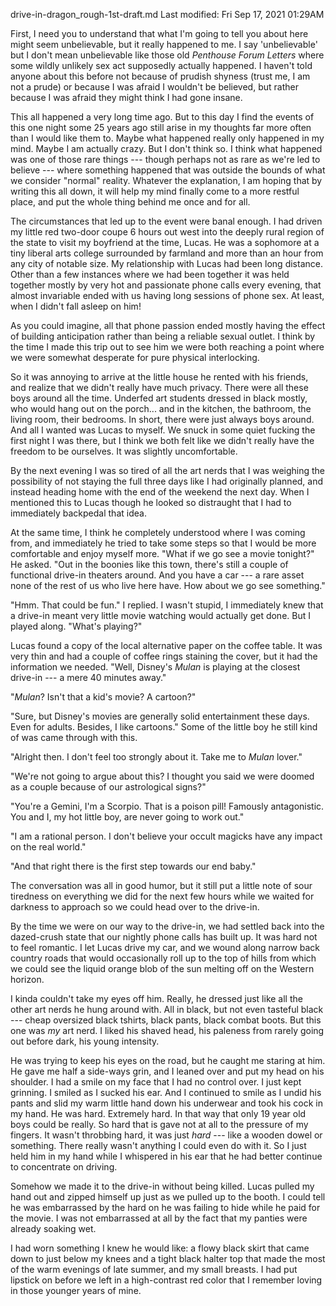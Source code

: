 drive-in-dragon_rough-1st-draft.md
Last modified: Fri Sep 17, 2021  01:29AM


First, I need you to understand that what I'm going to tell you about here might seem unbelievable, but it really happened to me. I say 'unbelievable' but I don't mean unbelievable like those old *Penthouse Forum Letters* where some wildly unlikely sex act supposedly actually happened. I haven't told anyone about this before not because of prudish shyness (trust me, I am not a prude) or because I was afraid I wouldn't be believed, but rather because I was afraid they might think I had gone insane.

This all happened a very long time ago. But to this day I find the events of this one night some 25 years ago still arise in my thoughts far more often than I would like them to. Maybe what happened really only happened in my mind. Maybe I am actually crazy. But I don't think so. I think what happened was one of those rare things --- though perhaps not as rare as we're led to believe --- where something happened that was outside the bounds of what we consider "normal" reality. Whatever the explanation, I am hoping that by writing this all down, it will help my mind finally come to a more restful place, and put the whole thing behind me once and for all.

The circumstances that led up to the event were banal enough. I had driven my little red two-door coupe 6 hours out west into the deeply rural region of the state to visit my boyfriend at the time, Lucas. He was a sophomore at a tiny liberal arts college surrounded by farmland and more than an hour from any city of notable size. My relationship with Lucas had been long distance. Other than a few instances where we had been together it was held together mostly by very hot and passionate phone calls every evening, that almost invariable ended with us having long sessions of phone sex. At least, when I didn't fall asleep on him!

As you could imagine, all that phone passion ended mostly having the effect of building anticipation rather than being a reliable sexual outlet. I think by the time I made this trip out to see him we were both reaching a point where we were somewhat desperate for pure physical interlocking.

So it was annoying to arrive at the little house he rented with his friends, and realize that we didn't really have much privacy. There were all these boys around all the time. Underfed art students dressed in black mostly, who would hang out on the porch... and in the kitchen, the bathroom, the living room, their bedrooms. In short, there were just always boys around. And all I wanted was Lucas to myself. We snuck in some quiet fucking the first night I was there, but I think we both felt like we didn't really have the freedom to be ourselves. It was slightly uncomfortable.

By the next evening I was so tired of all the art nerds that I was weighing the possibility of not staying the full three days like I had originally planned, and instead heading home with the end of the weekend the next day. When I mentioned this to Lucas though he looked so distraught that I had to immediately backpedal that idea.

At the same time, I think he completely understood where I was coming from, and immediately he tried to take some steps so that I would be more comfortable and enjoy myself more. "What if we go see a movie tonight?" He asked. "Out in the boonies like this town, there's still a couple of functional drive-in theaters around. And you have a car --- a rare asset none of the rest of us who live here have. How about we go see something."

"Hmm. That could be fun." I replied. I wasn't stupid, I immediately knew that a drive-in meant very little movie watching would actually get done. But I played along. "What's playing?"

Lucas found a copy of the local alternative paper on the coffee table. It was very thin and had a couple of coffee rings staining the cover, but it had the information we needed. "Well, Disney's *Mulan* is playing at the closest drive-in --- a mere 40 minutes away."

"*Mulan*? Isn't that a kid's movie? A cartoon?"

"Sure, but Disney's movies are generally solid entertainment these days. Even for adults. Besides, I like cartoons." Some of the little boy he still kind of was came through with this.

"Alright then. I don't feel too strongly about it. Take me to *Mulan* lover."

"We're not going to argue about this? I thought you said we were doomed as a couple because of our astrological signs?"

"You're a Gemini, I'm a Scorpio. That is a poison pill! Famously antagonistic. You and I, my hot little boy, are never going to work out."

"I am a rational person. I don't believe your occult magicks have any impact on the real world."

"And that right there is the first step towards our end baby."

The conversation was all in good humor, but it still put a little note of sour tiredness on everything we did for the next few hours while we waited for darkness to approach so we could head over to the drive-in.

By the time we were on our way to the drive-in, we had settled back into the dazed-crush state that our nightly phone calls has built up. It was hard not to feel romantic. I let Lucas drive my car, and we wound along narrow back country roads that would occasionally roll up to the top of hills from which we could see the liquid orange blob of the sun melting off on the Western horizon.

I kinda couldn't take my eyes off him. Really, he dressed just like all the other art nerds he hung around with. All in black, but not even tasteful black --- cheap oversized black tshirts, black pants, black combat boots. But this one was _my_ art nerd. I liked his shaved head, his paleness from rarely going out before dark, his young intensity.

He was trying to keep his eyes on the road, but he caught me staring at him. He gave me half a side-ways grin, and I leaned over and put my head on his shoulder. I had a smile on my face that I had no control over. I just kept grinning. I smiled as I sucked his ear. And I continued to smile as I undid his pants and slid my warm little hand down his underwear and took his cock in my hand. He was hard. Extremely hard. In that way that only 19 year old boys could be really. So hard that is gave not at all to the pressure of my fingers. It wasn't throbbing hard, it was just *hard* --- like a wooden dowel or something. There really wasn't anything I could even do with it. So I just held him in my hand while I whispered in his ear that he had better continue to concentrate on driving.

Somehow we made it to the drive-in without being killed. Lucas pulled my hand out and zipped himself up just as we pulled up to the booth. I could tell he was embarrassed by the hard on he was failing to hide while he paid for the movie. I was not embarrassed at all by the fact that my panties were already soaking wet.

I had worn something I knew he would like: a flowy black skirt that came down to just below my knees and a tight black halter top that made the most of the warm evenings of late summer, and my small breasts. I had put lipstick on before we left in a high-contrast red color that I remember loving in those younger years of mine.



